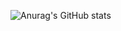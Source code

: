 ![Anurag's GitHub stats](https://github-readme-stats.vercel.app/api?username=guzmanem&count_private=true)

